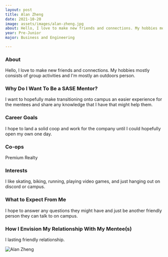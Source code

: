 ```yaml
---
layout: post
title: Alan Zheng 
date: 2021-10-20
image: assets/images/alan-zheng.jpg
about: Hello, I love to make new friends and connections. My hobbies mostly consists of group activities and I'm mostly an outdoors person. 
year: Pre-Junior
major: Business and Engineering

---
```


### About

Hello, I love to make new friends and connections. My hobbies mostly consists of group activities and I'm mostly an outdoors person. 

### Why Do I Want To Be a SASE Mentor?

I want to hopefully make transitioning onto campus an easier experience for the mentees and share any knowledge that I have that might help them.

### Career Goals

I hope to land a solid coop and work for the company until I could hopefully open my own one day.

### Co-ops

Premium Realty

### Interests

I like skating, biking, running, playing video games, and just hanging out on discord or campus.

### What to Expect From Me

I hope to answer any questions they might have and just be another friendly person they can talk to on campus.

### How I Envision My Relationship With My Mentee(s) 

I lasting friendly relationship.

<div class="text-center my-5">
    <img src="https://sase-drexel.github.io/mentorship-2021/alan-zheng.jpg" alt="Alan Zheng" class="rounded post-img" />
</div>
